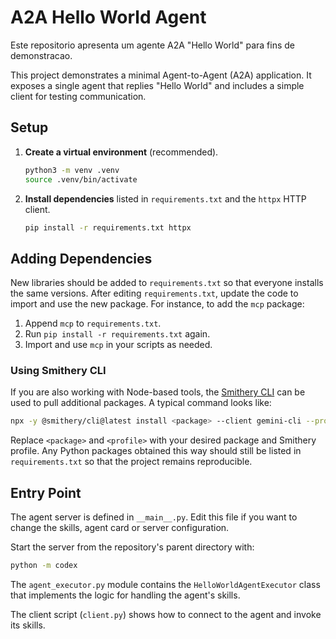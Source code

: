 # A2A Hello World Agent

Este repositorio apresenta um agente A2A "Hello World" para fins de demonstracao.

This project demonstrates a minimal Agent-to-Agent (A2A) application. It exposes a single agent that replies "Hello World" and includes a simple client for testing communication.

## Setup

1. **Create a virtual environment** (recommended).
   ```bash
   python3 -m venv .venv
   source .venv/bin/activate
   ```
2. **Install dependencies** listed in `requirements.txt` and the `httpx` HTTP client.
   ```bash
   pip install -r requirements.txt httpx
   ```

## Adding Dependencies

New libraries should be added to `requirements.txt` so that everyone installs the same versions. After editing `requirements.txt`, update the code to import and use the new package. For instance, to add the `mcp` package:

1. Append `mcp` to `requirements.txt`.
2. Run `pip install -r requirements.txt` again.
3. Import and use `mcp` in your scripts as needed.

### Using Smithery CLI

If you are also working with Node-based tools, the [Smithery CLI](https://smithery.ai/) can be used to pull additional packages. A typical command looks like:

```bash
npx -y @smithery/cli@latest install <package> --client gemini-cli --profile <profile>
```

Replace `<package>` and `<profile>` with your desired package and Smithery profile. Any Python packages obtained this way should still be listed in `requirements.txt` so that the project remains reproducible.

## Entry Point

The agent server is defined in `__main__.py`. Edit this file if you want to change the skills, agent card or server configuration.

Start the server from the repository's parent directory with:
```bash
python -m codex
```

The `agent_executor.py` module contains the `HelloWorldAgentExecutor` class
that implements the logic for handling the agent's skills.

The client script (`client.py`) shows how to connect to the agent and invoke its skills.
